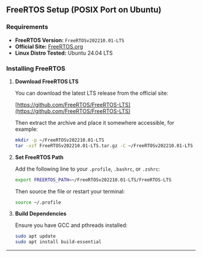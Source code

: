 ## FreeRTOS Setup (POSIX Port on Ubuntu)

### Requirements

- **FreeRTOS Version:** `FreeRTOSv202210.01-LTS`  
- **Official Site:** [FreeRTOS.org](https://freertos.org/)
- **Linux Distro Tested:** Ubuntu 24.04 LTS

### Installing FreeRTOS

1. **Download FreeRTOS LTS**

   You can download the latest LTS release from the official site:

   [https://github.com/FreeRTOS/FreeRTOS-LTS](https://github.com/FreeRTOS/FreeRTOS-LTS)

   Then extract the archive and place it somewhere accessible, for example:

   ```bash
   mkdir -p ~/FreeRTOSv202210.01-LTS
   tar -xzf FreeRTOSv202210.01-LTS.tar.gz -C ~/FreeRTOSv202210.01-LTS
   ```

2. **Set FreeRTOS Path**

   Add the following line to your `.profile`, `.bashrc`, or `.zshrc`:

   ```bash
   export FREERTOS_PATH=~/FreeRTOSv202210.01-LTS/FreeRTOS-LTS
   ```

   Then source the file or restart your terminal:

   ```bash
   source ~/.profile
   ```

3. **Build Dependencies**

   Ensure you have GCC and pthreads installed:

   ```bash
   sudo apt update
   sudo apt install build-essential
   ```

---
